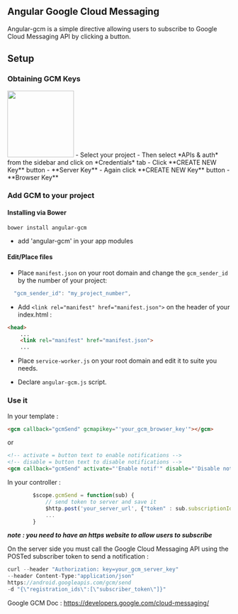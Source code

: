 ## Angular Google Cloud Messaging

Angular-gcm is a simple directive allowing users to subscribe to Google Cloud Messaging API by clicking a button.

## Setup

### Obtaining GCM Keys

<img src="http://images.google.com/intl/en_ALL/images/srpr/logo6w.png" width="150">
- Select your project
- Then select *APIs & auth* from the sidebar and click on *Credentials* tab
- Click **CREATE NEW Key** button
 - **Server Key**
- Again click **CREATE NEW Key** button
 - **Browser Key**

### Add GCM to your project

#### Installing via Bower

```
bower install angular-gcm
```
- add 'angular-gcm' in your app modules

#### Edit/Place files

 - Place `manifest.json` on your root domain and change the `gcm_sender_id` by the number of your project:

```javascript
  "gcm_sender_id": "my_project_number",
```

 - Add `<link rel="manifest" href="manifest.json">` on the header of your index.html :

```html
<head>
	...
    <link rel="manifest" href="manifest.json">
    ...
```

 - Place `service-worker.js` on your root domain and edit it to suite you needs.

 - Declare `angular-gcm.js` script.

### Use it

In your template :

```html
<gcm callback="gcmSend" gcmapikey="'your_gcm_browser_key'"></gcm>
```

or
```html
<!-- activate = button text to enable notifications -->
<!-- disable = button text to disable notifications -->
<gcm callback="gcmSend" activate="'Enable notif'" disable="'Disable notif'" gcmapikey="'your_gcm_browser_key'"></gcm>
```
In your controller :

```javascript
		$scope.gcmSend = function(sub) {
			// send token to server and save it
			$http.post('your_server_url', {"token" : sub.subscriptionId})
			...
		}
```

***note : you need to have an https website to allow users to subscribe***

On the server side you must call the Google Cloud Messaging API using the POSTed subscriber token to send a notification :

```javascript
curl --header "Authorization: key=your_gcm_server_key"
--header Content-Type:"application/json"
https://android.googleapis.com/gcm/send
-d "{\"registration_ids\":[\"subscriber_token\"]}"
```

Google GCM Doc : https://developers.google.com/cloud-messaging/
